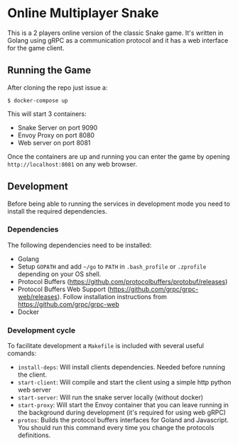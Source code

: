 # Online Multiplayer Snake
This is a 2 players online version of the classic Snake game.
It's written in Golang using gRPC as a communication protocol 
and it has a web interface for the game client.

## Running the Game
After cloning the repo just issue a:
```
$ docker-compose up
```

This will start 3 containers:

- Snake Server on port 9090
- Envoy Proxy on port 8080
- Web server on port 8081

Once the containers are up and running you can enter the 
game by opening `http://localhost:8081` on any web browser.

## Development 
Before being able to running the services in development mode you
need to install the required dependencies.

### Dependencies
The following dependencies need to be installed:

- Golang
- Setup `GOPATH` and add `~/go` to `PATH` in `.bash_profile` or `.zprofile` depending on your OS shell.
- Protocol Buffers (https://github.com/protocolbuffers/protobuf/releases)
- Protocol Buffers Web Support (https://github.com/grpc/grpc-web/releases). Follow installation instructions from https://github.com/grpc/grpc-web
- Docker

### Development cycle
To facilitate development a `Makefile` is included with several 
useful comands:

- `install-deps`: Will install clients dependencies. Needed before 
running the client.
- `start-client`: Will compile and start the client using a simple
http python web server
- `start-server`: Will run the snake server locally (without docker)
- `start-proxy`: Will start the Envoy container that you can leave 
running in the background during development (it's required for using
web gRPC)
- `protos`: Builds the protocol buffers interfaces for Goland and Javascript. You should run this command every time you change the 
protocols definitions.
